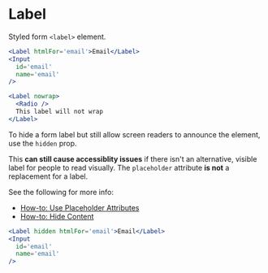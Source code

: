 # Label

Styled form `<label>` element.

```jsx
<Label htmlFor='email'>Email</Label>
<Input
  id='email'
  name='email'
/>
```

```jsx
<Label nowrap>
  <Radio />
  This label will not wrap
</Label>
```

To hide a form label but still allow screen readers to announce the element, use the `hidden` prop.

This **can still cause accessiblity issues** if there isn't an alternative, visible label for people to read visually.
The `placeholder` attribute **is not** a replacement for a label.

See the following for more info:

- [How-to: Use Placeholder Attributes](https://a11yproject.com/posts/placeholder-input-elements/)
- [How-to: Hide Content](https://a11yproject.com/posts/how-to-hide-content/)

```jsx
<Label hidden htmlFor='email'>Email</Label>
<Input
  id='email'
  name='email'
/>
```

